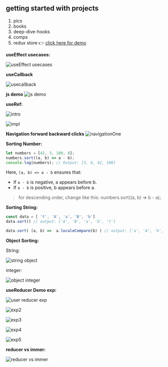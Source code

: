 ## getting started with projects

1. pics
2. books
3. deep-dive-hooks
4. comps
5. redux store  👉 [click here for demo](https://codesandbox.io/p/sandbox/rtk-forked-k6d6rt?file=%2Fsrc%2Fstore%2Findex.js%3A31%2C38)

**useEffect usecases:**

![useEffect usecases](./img/useEffect_usecases.png) 

**useCallback**

![usecallback](./img/useCallback.png)

**js demo**
![js demo](./img/jsDemoConsole.png)

**useRef:**

![intro](./img/useRefIntro.png)

![impl](./img/useRefImpl.png)

**Navigation forward backward clicks**
![navigationOne](./img/navigating.png)

**Sorting Number:**

``` js
let numbers = [42, 3, 100, 8];
numbers.sort((a, b) => a - b);
console.log(numbers); // Output: [3, 8, 42, 100]
```

Here, `(a, b) => a - b` ensures that:
- If `a - b` is negative, a appears before b.
- If `a - b` is positive, b appears before a.


> for descending order, change like this: 
> numbers.sort((a, b) => b - a);

**Sorting String:**

``` js
const data = [ 't', 'A', 'a', 'B', 'b']
data.sort() // output: ['A', 'B', 'a', 'b', 't']

data.sort( (a, b) =>  a.localeCompare(b) ) // output: ['a', 'A', 'b', 'B', 't']
```

**Object Sorting:**

String: 

![string object](./img/obj_string_comparision1.png)

integer:

![object integer](./img/obj_comparision_integer.png)


**useReducer Demo exp:**

![user reducer exp](./img/useReducerExp.png)

![exp2](./img/reducerExp2.png)

![exp3](./img/reducerExp3.png)

![exp4](./img/reducerExp4.png)

![exp5](./img/reducerExp5.png) 

**reducer vs immer:**

![reducer vs immer](./img/reducer_vs_immer.png)





